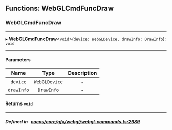 ## Functions: WebGLCmdFuncDraw

### WebGLCmdFuncDraw


___
▸ **WebGLCmdFuncDraw**<`void`\>(`device: WebGLDevice, drawInfo: DrawInfo`): `void`
___


#### Parameters

| Name | Type | Description |
| :------: | :------: | :------: |
| `device` | `WebGLDevice` | - |
| `drawInfo` | `DrawInfo` | - |

#### Returns `void` 
___


##### Defined in &nbsp;   [cocos/core/gfx/webgl/webgl-commands.ts:2689](https://github.com/cocos-creator/engine/blob/c7bf6b8a9/cocos/core/gfx/webgl/webgl-commands.ts#L2689)&nbsp;
